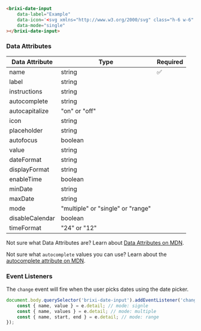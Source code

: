 ```html
<brixi-date-input
    data-label="Example"
    data-icon='<svg xmlns="http://www.w3.org/2000/svg" class="h-6 w-6" fill="none" viewBox="0 0 24 24" stroke="currentColor"><path stroke-linecap="round" stroke-linejoin="round" stroke-width="2" d="M8 7V3m8 4V3m-9 8h10M5 21h14a2 2 0 002-2V7a2 2 0 00-2-2H5a2 2 0 00-2 2v12a2 2 0 002 2z" /></svg>'
    data-mode="single"
></brixi-date-input>
```

### Data Attributes

| Data Attribute | Type | Required |
| -------------- | ---- | -------- |
| name | string | ✅ |
| label | string | |
| instructions | string | |
| autocomplete | string | |
| autocapitalize | "on" or "off" | |
| icon | string | |
| placeholder | string | |
| autofocus | boolean | |
| value | string | |
| dateFormat | string | |
| displayFormat | string | |
| enableTime | boolean | |
| minDate | string | |
| maxDate | string | |
| mode | "multiple" or "single" or "range" | |
| disableCalendar | boolean | |
| timeFormat | "24" or "12" | |

Not sure what Data Attributes are? Learn about [Data Attributes on MDN](https://developer.mozilla.org/en-US/docs/Web/HTML/Global_attributes/data-*).

Not sure what `autocomplete` values you can use? Learn about the [autocomplete attribute on MDN](https://developer.mozilla.org/en-US/docs/Web/HTML/Attributes/autocomplete).

### Event Listeners

The `change` event will fire when the user picks dates using the date picker.

```typescript
document.body.querySelector('brixi-date-input').addEventListener('change', (e) => {
    const { name, value } = e.detail; // mode: signle
    const { name, values } = e.detail; // mode: multiple
    const { name, start, end } = e.detail; // mode: range
});
```

